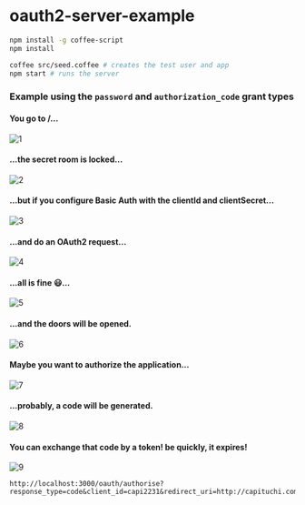# oauth2-server-example

```bash
npm install -g coffee-script
npm install

coffee src/seed.coffee # creates the test user and app
npm start # runs the server
```

### Example using the `password` and `authorization_code` grant types
#### You go to /...
![1](https://cloud.githubusercontent.com/assets/1631752/7947211/150ba8d6-0952-11e5-862b-3094fc76b89f.PNG)

#### ...the secret room is locked...
![2](https://cloud.githubusercontent.com/assets/1631752/7947216/17dd1054-0952-11e5-888f-5ce34cd9cbd2.PNG)

#### ...but if you configure Basic Auth with the clientId and clientSecret...
![3](https://cloud.githubusercontent.com/assets/1631752/7947220/1aa4c624-0952-11e5-88cb-43fd1c65a290.PNG)

#### ...and do an OAuth2 request...
![4](https://cloud.githubusercontent.com/assets/1631752/7947222/1d254a4a-0952-11e5-8136-768783826403.PNG)

#### ...all is fine :smiley:...
![5](https://cloud.githubusercontent.com/assets/1631752/7947224/20482300-0952-11e5-873f-a4d7509e4c17.PNG)

#### ...and the doors will be opened.
![6](https://cloud.githubusercontent.com/assets/1631752/7947230/22df8cca-0952-11e5-9ef3-d50665f1f41d.PNG)

#### Maybe you want to authorize the application...
![7](https://cloud.githubusercontent.com/assets/1631752/7947233/25341130-0952-11e5-85ef-5b7638c7f5c4.PNG)

#### ...probably, a code will be generated.
![8](https://cloud.githubusercontent.com/assets/1631752/7947236/2769ae88-0952-11e5-8e72-eff02ad9b798.PNG)

#### You can exchange that code by a token! be quickly, it expires!
![9](https://cloud.githubusercontent.com/assets/1631752/7947237/2a012270-0952-11e5-8650-a30b7a887eb8.PNG)

```
http://localhost:3000/oauth/authorise?response_type=code&client_id=capi2231&redirect_uri=http://capituchi.com/auth/lepocamon/redirect
```
